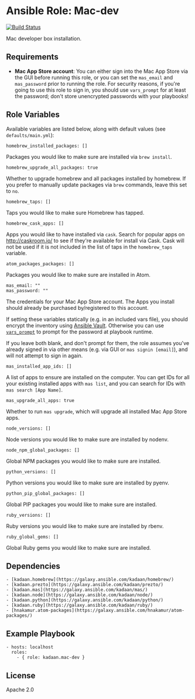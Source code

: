 # Ansible Role: Mac-dev

[![Build Status](https://travis-ci.org/kadaan/ansible-role-mac-dev.svg?branch=master)](https://travis-ci.org/kadaan/ansible-role-mac-dev)

Mac developer box installation.

## Requirements

  - **Mac App Store account**: You can either sign into the Mac App Store via the GUI before running this role, or you can set the `mas_email` and `mas_password` prior to running the role. For security reasons, if you're going to use this role to sign in, you should use `vars_prompt` for at least the password; don't store unencrypted passwords with your playbooks!

## Role Variables

Available variables are listed below, along with default values (see `defaults/main.yml`):

    homebrew_installed_packages: []

Packages you would like to make sure are installed via `brew install`.

    homebrew_upgrade_all_packages: true

Whether to upgrade homebrew and all packages installed by homebrew. If you prefer to manually update packages via `brew` commands, leave this set to `no`.

    homebrew_taps: []

Taps you would like to make sure Homebrew has tapped.

    homebrew_cask_apps: []

Apps you would like to have installed via `cask`. Search for popular apps on http://caskroom.io/ to see if they're available for install via Cask. Cask will not be used if it is not included in the list of taps in the `homebrew_taps` variable.

    atom_packages_packages: []

Packages you would like to make sure are installed in Atom.

    mas_email: ""
    mas_password: ""

The credentials for your Mac App Store account. The Apps you install should already be purchased by/registered to this account.

If setting these variables statically (e.g. in an included vars file), you should encrypt the inventory using [Ansible Vault](http://docs.ansible.com/ansible/playbooks_vault.html). Otherwise you can use [`vars_prompt`](http://docs.ansible.com/ansible/playbooks_prompts.html) to prompt for the password at playbook runtime.

If you leave both blank, and don't prompt for them, the role assumes you've already signed in via other means (e.g. via GUI or `mas signin [email]`), and will not attempt to sign in again.

    mas_installed_app_ids: []

A list of apps to ensure are installed on the computer. You can get IDs for all your existing installed apps with `mas list`, and you can search for IDs with `mas search [App Name]`.

    mas_upgrade_all_apps: true

Whether to run `mas upgrade`, which will upgrade all installed Mac App Store apps.

    node_versions: []

Node versions you would like to make sure are installed by nodenv.

    node_npm_global_packages: []

Global NPM packages you would like to make sure are installed.

    python_versions: []

Python versions you would like to make sure are installed by pyenv.

    python_pip_global_packages: []

Global PIP packages you would like to make sure are installed.

    ruby_versions: []

Ruby versions you would like to make sure are installed by rbenv.

    ruby_global_gems: []

Global Ruby gems you would like to make sure are installed.

## Dependencies

    - [kadaan.homebrew](https://galaxy.ansible.com/kadaan/homebrew/)
    - [kadaan.prezto](https://galaxy.ansible.com/kadaan/prezto/)
    - [kadaan.mas](https://galaxy.ansible.com/kadaan/mas/)
    - [kadaan.node](https://galaxy.ansible.com/kadaan/node/)
    - [kadaan.python](https://galaxy.ansible.com/kadaan/python/)
    - [kadaan.ruby](https://galaxy.ansible.com/kadaan/ruby/)
    - [hnakamur.atom-packages](https://galaxy.ansible.com/hnakamur/atom-packages/)

## Example Playbook

    - hosts: localhost
      roles:
        - { role: kadaan.mac-dev }

## License

Apache 2.0
